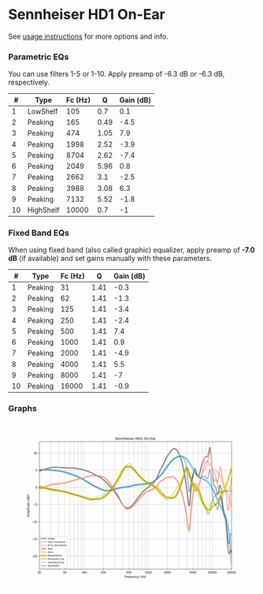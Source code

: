 # Sennheiser HD1 On-Ear
See [usage instructions](https://github.com/jaakkopasanen/AutoEq#usage) for more options and info.

### Parametric EQs
You can use filters 1-5 or 1-10. Apply preamp of -6.3 dB or -6.3 dB, respectively.

|   # | Type      |   Fc (Hz) |    Q |   Gain (dB) |
|-----|-----------|-----------|------|-------------|
|   1 | LowShelf  |       105 | 0.7  |         0.1 |
|   2 | Peaking   |       165 | 0.49 |        -4.5 |
|   3 | Peaking   |       474 | 1.05 |         7.9 |
|   4 | Peaking   |      1998 | 2.52 |        -3.9 |
|   5 | Peaking   |      8704 | 2.62 |        -7.4 |
|   6 | Peaking   |      2049 | 5.96 |         0.8 |
|   7 | Peaking   |      2662 | 3.1  |        -2.5 |
|   8 | Peaking   |      3988 | 3.08 |         6.3 |
|   9 | Peaking   |      7132 | 5.52 |        -1.8 |
|  10 | HighShelf |     10000 | 0.7  |        -1   |

### Fixed Band EQs
When using fixed band (also called graphic) equalizer, apply preamp of **-7.0 dB** (if available) and set gains manually with these parameters.

|   # | Type    |   Fc (Hz) |    Q |   Gain (dB) |
|-----|---------|-----------|------|-------------|
|   1 | Peaking |        31 | 1.41 |        -0.3 |
|   2 | Peaking |        62 | 1.41 |        -1.3 |
|   3 | Peaking |       125 | 1.41 |        -3.4 |
|   4 | Peaking |       250 | 1.41 |        -2.4 |
|   5 | Peaking |       500 | 1.41 |         7.4 |
|   6 | Peaking |      1000 | 1.41 |         0.9 |
|   7 | Peaking |      2000 | 1.41 |        -4.9 |
|   8 | Peaking |      4000 | 1.41 |         5.5 |
|   9 | Peaking |      8000 | 1.41 |        -7   |
|  10 | Peaking |     16000 | 1.41 |        -0.9 |

### Graphs
![](./Sennheiser%20HD1%20On-Ear.png)
